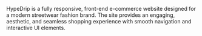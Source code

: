 HypeDrip is a fully responsive, front-end e-commerce website designed for a modern streetwear fashion brand. The site provides an engaging, aesthetic, and seamless shopping experience with smooth navigation and interactive UI elements.


